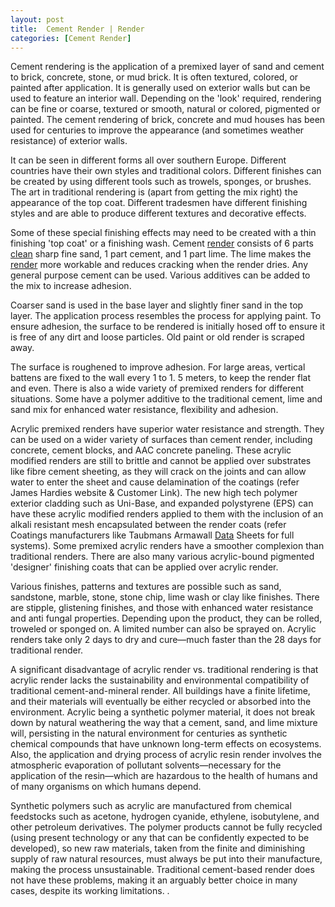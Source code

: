 ```yaml
---
layout: post
title:  Cement Render | Render
categories: [Cement Render]
---
```


Cement rendering is the application of a premixed layer of sand and cement to brick, concrete, stone, or mud brick. It is often textured, colored, or painted after application. It is generally used on exterior walls but can be used to feature an interior wall. Depending on the 'look' required, rendering can be fine or coarse, textured or smooth, natural or colored, pigmented or painted. The cement rendering of brick, concrete and mud houses has been used for centuries to improve the appearance (and sometimes weather resistance) of exterior walls.

It can be seen in different forms all over southern Europe. Different countries have their own styles and traditional colors. Different finishes can be created by using different tools such as trowels, sponges, or brushes. The art in traditional rendering is (apart from getting the mix right) the appearance of the top coat. Different tradesmen have different finishing styles and are able to produce different textures and decorative effects.

Some of these special finishing effects may need to be created with a thin finishing 'top coat' or a finishing wash. Cement [render](https://org1980.github.io/Adam-Render) consists of 6 parts [clean](https://org1981.github.io/Clean-Url) sharp fine sand, 1 part cement, and 1 part lime. The lime makes the [render](https://org1980.github.io/Food-Render) more workable and reduces cracking when the render dries. Any general purpose cement can be used. Various additives can be added to the mix to increase adhesion.

Coarser sand is used in the base layer and slightly finer sand in the top layer. The application process resembles the process for applying paint. To ensure adhesion, the surface to be rendered is initially hosed off to ensure it is free of any dirt and loose particles. Old paint or old render is scraped away.

The surface is roughened to improve adhesion. For large areas, vertical battens are fixed to the wall every 1 to 1. 5 meters, to keep the render flat and even. There is also a wide variety of premixed renders for different situations. Some have a polymer additive to the traditional cement, lime and sand mix for enhanced water resistance, flexibility and adhesion.

Acrylic premixed renders have superior water resistance and strength. They can be used on a wider variety of surfaces than cement render, including concrete, cement blocks, and AAC concrete paneling. These acrylic modified renders are still to brittle and cannot be applied over substrates like fibre cement sheeting, as they will crack on the joints and can allow water to enter the sheet and cause delamination of the coatings (refer James Hardies website & Customer Link). The new high tech polymer exterior cladding such as Uni-Base, and expanded polystyrene (EPS) can have these acrylic modified renders applied to them with the inclusion of an alkali resistant mesh encapsulated between the render coats (refer Coatings manufacturers like Taubmans Armawall [Data](https://org1979.github.io/Data-Type) Sheets for full systems). Some premixed acrylic renders have a smoother complexion than traditional renders. There are also many various acrylic-bound pigmented 'designer' finishing coats that can be applied over acrylic render.

Various finishes, patterns and textures are possible such as sand, sandstone, marble, stone, stone chip, lime wash or clay like finishes. There are stipple, glistening finishes, and those with enhanced water resistance and anti fungal properties. Depending upon the product, they can be rolled, troweled or sponged on. A limited number can also be sprayed on. Acrylic renders take only 2 days to dry and cure—much faster than the 28 days for traditional render.

A significant disadvantage of acrylic render vs. traditional rendering is that acrylic render lacks the sustainability and environmental compatibility of traditional cement-and-mineral render. All buildings have a finite lifetime, and their materials will eventually be either recycled or absorbed into the environment. Acrylic being a synthetic polymer material, it does not break down by natural weathering the way that a cement, sand, and lime mixture will, persisting in the natural environment for centuries as synthetic chemical compounds that have unknown long-term effects on ecosystems. Also, the application and drying process of acrylic resin render involves the atmospheric evaporation of pollutant solvents—necessary for the application of the resin—which are hazardous to the health of humans and of many organisms on which humans depend.

Synthetic polymers such as acrylic are manufactured from chemical feedstocks such as acetone, hydrogen cyanide, ethylene, isobutylene, and other petroleum derivatives. The polymer products cannot be fully recycled (using present technology or any that can be confidently expected to be developed), so new raw materials, taken from the finite and diminishing supply of raw natural resources, must always be put into their manufacture, making the process unsustainable. Traditional cement-based render does not have these problems, making it an arguably better choice in many cases, despite its working limitations. .


